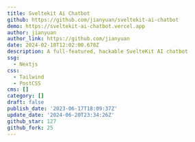 ```yaml
---
title: Sveltekit Ai Chatbot
github: https://github.com/jianyuan/sveltekit-ai-chatbot
demo: https://sveltekit-ai-chatbot.vercel.app
author: jianyuan
author_link: https://github.com/jianyuan
date: 2024-02-18T12:02:00.678Z
description: A full-featured, hackable SvelteKit AI chatbot
ssg:
  - Nextjs
css:
  - Tailwind
  - PostCSS
cms: []
category: []
draft: false
publish_date: '2023-06-17T18:09:37Z'
update_date: '2024-06-20T23:34:26Z'
github_star: 127
github_fork: 25
---
```

